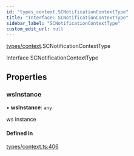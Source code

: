 ```yaml
---
id: "types_context.SCNotificationContextType"
title: "Interface: SCNotificationContextType"
sidebar_label: "SCNotificationContextType"
custom_edit_url: null
---
```


[types/context](../modules/types_context.md).SCNotificationContextType

Interface SCNotificationContextType

## Properties

### wsInstance

• **wsInstance**: `any`

ws instance

#### Defined in

[types/context.ts:406](https://github.com/selfcommunity/community-ui/blob/67100aa/packages/sc-core/src/types/context.ts#L406)
